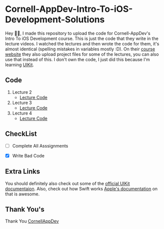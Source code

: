 # Cornell-AppDev-Intro-To-iOS-Development-Solutions
 
Hey 👋🏻, I made this repository to upload the code for Cornell-AppDev's Intro To iOS Development course. This is just the code that they write in the lecture videos. I watched the lectures and then wrote the code for them, it's almost identical (spelling mistakes in variables mostly :D). On their [course website](https://ios-course.cornellappdev.com) they also upload project files for some of the lectures, you can also use that instead of this. I don't own the code, I just did this because I'm learning [UIKit](https://developer.apple.com/documentation/uikit/about_app_development_with_uikit). 
 
## Code 
 
1. Lecture 2 
    - [Lecture Code](https://github.com/OneUpWallStreet/Cornell-AppDev-Intro-To-iOS-Development-Solutions/tree/master/Lecture%202%20-%20UIKit%20and%20AutoLayout)
2. Lecture 3
    - [Lecture Code](https://github.com/OneUpWallStreet/Cornell-AppDev-Intro-To-iOS-Development-Solutions/tree/master/Lecture%203%20-%20Navigation%2C%20MVC%2C%20Delegation)
3. Lecture 4 
    - [Lecture Code](https://github.com/OneUpWallStreet/Cornell-AppDev-Intro-To-iOS-Development-Solutions/tree/master/Lecture%204%20-%20UITableView)
 
## CheckList
 
- [ ] Complete All Asssignments 
- [x] Write Bad Code
 
 
## Extra Links
 
You should definitely also check out some of the [official UIKit documentaion](https://developer.apple.com/documentation/uikit/).
Also, check out how Swift works [Apple's documentation](https://swift.org/documentation/) on that is awesome. 
 
## Thank You's
 
Thank You [CornellAppDev](https://www.cornellappdev.com)
